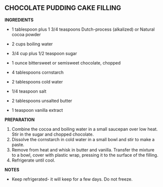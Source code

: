 ## CHOCOLATE PUDDING CAKE FILLING

**INGREDIENTS**

* 1 tablespoon plus 1 3/4 teaspoons Dutch-process (alkalized) or Natural cocoa powder
* 2 cups boiling water
* 3/4 cup plus 1/2 teaspoon sugar
* 1 ounce bittersweet or semisweet chocolate, chopped

* 4 tablespoons cornstarch
* 2 tablespoons cold water 
* 1/4 teaspoon salt

* 2 tablespoons unsalted butter
* 1 teaspoon vanilla extract


**PREPARATION**
1. Combine the cocoa and boiling water in a small saucepan over low heat. Stir in the sugar and chopped chocolate.
2. Dissolve the cornstarch in cold water in a small bowl and stir to make a paste.
3. Remove from heat and whisk in butter and vanilla. Transfer the mixture to a bowl, cover with plastic wrap, pressing it to the surface of the filling. 
4. Refrigerate until cool.

**NOTES**
* Keep refrigerated- it will keep for a few days. Do not freeze.
